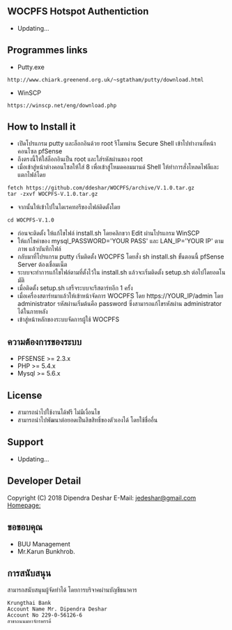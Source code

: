 ﻿## WOCPFS Hotspot Authentiction
* Updating...

## Programmes links
* Putty.exe
```
http://www.chiark.greenend.org.uk/~sgtatham/putty/download.html
```
* WinSCP
```
https://winscp.net/eng/download.php 
```
## How to Install it

* เปิดโปรแกรม putty และล็อกอินด้วย root รีโมทผ่าน Secure Shell เข้าไปทำงานที่หน้าคอนโซล pfSense
* ถึงตรงนี้ให้ใส่ล็อกอินเป็น root และใส่รหัสผ่านของ root
* เมื่อเข้าสู่หน้าต่างคอนโซลให้ใส่ 8 เพื่อเข้าสู่โหมดคอมมานด์ Shell ให้ทำการสั่งโหลดไฟล็และแตกไฟล์โดย
```
fetch https://github.com/ddeshar/WOCPFS/archive/V.1.0.tar.gz
tar -zxvf WOCPFS-V.1.0.tar.gz
```
* จากนั้นให้เข้าไปในไดเรคทอรีของไฟล์ติดตั้งโดย
```
cd WOCPFS-V.1.0
```
* ก่อนจะติดตั้ง ให้แก้ไขไฟล์ install.sh โดยคลิกขวา Edit ผ่านโปรแกรม WinSCP
* ให้แก้ไขค่าของ mysql_PASSWORD='YOUR PASS' และ LAN_IP='YOUR IP' ตามภาพ แล้วบันทึกไฟล์
* กลับมาที่โปรแกรม putty เริ่มติดตั้ง WOCPFS โดยสั่ง sh install.sh ขั้นตอนนี้ pfSense Server ต้องเชื่อมเน็ต
* ระบบจะทำการแก้ไขไฟล์ตามที่ตั้งไว้ใน install.sh แล้วจะเริ่มติดตั้ง setup.sh ต่อไปโดยอตโนมัติ
* เมื่อติดตั้ง setup.sh เสร็จระบบจะรีสตาร์ทอีก 1 ครั้ง
* เมื่อเครื่องสตาร์ทมาแล้วให้เข้าหน้าจัดการ WOCPFS โดย https://YOUR_IP/admin โดย administrator รหัสผ่านเริ่มต้นคือ password ซึ่งสามารถแก้ไขรหัสผ่าน administrator ได้ในภายหลัง
* เข้าสู่หน้าหลักของระบบจัดการผู้ใช้ WOCPFS

## ความต้องการของระบบ
* PFSENSE >= 2.3.x 
* PHP >= 5.4.x
* Mysql >= 5.6.x

## License
* สามารถนำไปใช้งานได้ฟรี ไม่มีเงื่อนไข
* สามารถนำไปพัฒนาต่อยอดเป็นลิขสิทธิ์ของตัวเองได้ โดยใช้ชื่ออื่น

## Support
* Updating...

## Developer Detail
Copyright (C) 2018 Dipendra Deshar
E-Mail: jedeshar@gmail.com [Homepage:](http://www.ddeshar.com.np)

## ขอขอบคุณ
* BUU Management
* Mr.Karun  Bunkhrob.

## การสนับสนุน
สามารถสนับสนุนผู้จัดทำได้ โดยการบริจาคผ่านบัญชีธนาคาร
```
Krungthai Bank
Account Name Mr. Dipendra Deshar
Account No 229-0-56126-6
สาขาถนนมหาจักรพรรดิ์
```

